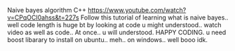 Naive bayes algorithm C++
https://www.youtube.com/watch?v=CPqOCI0ahss&t=227s
Follow this tutorial of learning what is naive bayes..
well code length is huge bt by looking at code u might understood.. watch video as well as code.. At once.. u will understood.
HAPPY CODING.
u need boost libarary to install on ubuntu.. meh.. on windows.. well booo idk.
